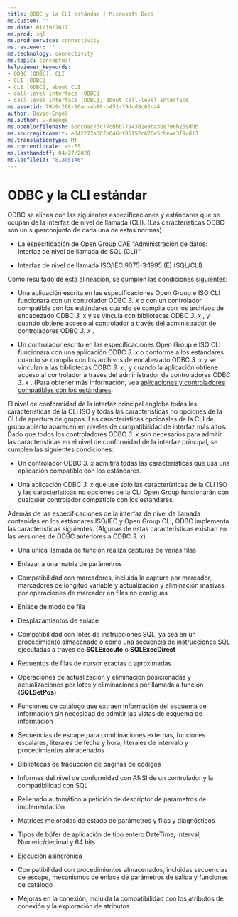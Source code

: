 ```yaml
---
title: ODBC y la CLI estándar | Microsoft Docs
ms.custom: ''
ms.date: 01/19/2017
ms.prod: sql
ms.prod_service: connectivity
ms.reviewer: ''
ms.technology: connectivity
ms.topic: conceptual
helpviewer_keywords:
- ODBC [ODBC], CLI
- CLI [ODBC]
- CLI [ODBC], about CLI
- call-level interface [ODBC]
- call-level interface [ODBC], about call-level interface
ms.assetid: 79b9c268-16ac-4b80-b451-f9dcd8c02ca4
author: David-Engel
ms.author: v-daenge
ms.openlocfilehash: 56dc0ac73c77cbbb77943d2e9ba308796b259dbb
ms.sourcegitcommit: e042272a38fb646df05152c676e5cbeae3f9cd13
ms.translationtype: MT
ms.contentlocale: es-ES
ms.lasthandoff: 04/27/2020
ms.locfileid: "81305146"
---
```

# <a name="odbc-and-the-standard-cli"></a>ODBC y la CLI estándar
ODBC se alinea con las siguientes especificaciones y estándares que se ocupan de la interfaz de nivel de llamada (CLI). (Las características ODBC son un superconjunto de cada una de estas normas).  
  
-   La especificación de Open Group CAE "Administración de datos: interfaz de nivel de llamada de SQL (CLI)"  
  
-   Interfaz de nivel de llamada ISO/IEC 9075-3:1995 (E) (SQL/CLI)  
  
 Como resultado de esta alineación, se cumplen las condiciones siguientes:  
  
-   Una aplicación escrita en las especificaciones Open Group e ISO CLI funcionará con un controlador ODBC *3. x* o con un controlador compatible con los estándares cuando se compila con los archivos de encabezado ODBC *3.* x y se vincula con bibliotecas ODBC *3. x* , y cuando obtiene acceso al controlador a través del administrador de controladores ODBC *3. x* .  
  
-   Un controlador escrito en las especificaciones Open Group e ISO CLI funcionará con una aplicación ODBC *3. x* o conforme a los estándares cuando se compila con los archivos de encabezado ODBC *3.* x y se vinculan a las bibliotecas ODBC *3. x* , y cuando la aplicación obtiene acceso al controlador a través del administrador de controladores ODBC *3. x* . (Para obtener más información, vea [aplicaciones y controladores compatibles con los estándares](../../odbc/reference/develop-app/standards-compliant-applications-and-drivers.md).  
  
 El nivel de conformidad de la interfaz principal engloba todas las características de la CLI ISO y todas las características no opciones de la CLI de apertura de grupos. Las características opcionales de la CLI de grupo abierto aparecen en niveles de compatibilidad de interfaz más altos. Dado que todos los controladores ODBC *3. x* son necesarios para admitir las características en el nivel de conformidad de la interfaz principal, se cumplen las siguientes condiciones:  
  
-   Un controlador ODBC *3. x* admitirá todas las características que usa una aplicación compatible con los estándares.  
  
-   Una aplicación ODBC *3. x* que use solo las características de la CLI ISO y las características no opciones de la CLI Open Group funcionarán con cualquier controlador compatible con los estándares.  
  
 Además de las especificaciones de la interfaz de nivel de llamada contenidas en los estándares ISO/IEC y Open Group CLI, ODBC implementa las características siguientes. (Algunas de estas características existían en las versiones de ODBC anteriores a ODBC *3. x*).  
  
-   Una única llamada de función realiza capturas de varias filas  
  
-   Enlazar a una matriz de parámetros  
  
-   Compatibilidad con marcadores, incluida la captura por marcador, marcadores de longitud variable y actualización y eliminación masivas por operaciones de marcador en filas no contiguas  
  
-   Enlace de modo de fila  
  
-   Desplazamientos de enlace  
  
-   Compatibilidad con lotes de instrucciones SQL, ya sea en un procedimiento almacenado o como una secuencia de instrucciones SQL ejecutadas a través de **SQLExecute** o **SQLExecDirect**  
  
-   Recuentos de filas de cursor exactas o aproximadas  
  
-   Operaciones de actualización y eliminación posicionadas y actualizaciones por lotes y eliminaciones por llamada a función (**SQLSetPos**)  
  
-   Funciones de catálogo que extraen información del esquema de información sin necesidad de admitir las vistas de esquema de información  
  
-   Secuencias de escape para combinaciones externas, funciones escalares, literales de fecha y hora, literales de intervalo y procedimientos almacenados  
  
-   Bibliotecas de traducción de páginas de códigos  
  
-   Informes del nivel de conformidad con ANSI de un controlador y la compatibilidad con SQL  
  
-   Rellenado automático a petición de descriptor de parámetros de implementación  
  
-   Matrices mejoradas de estado de parámetros y filas y diagnósticos  
  
-   Tipos de búfer de aplicación de tipo entero DateTime, Interval, Numeric/decimal y 64 bits  
  
-   Ejecución asincrónica  
  
-   Compatibilidad con procedimientos almacenados, incluidas secuencias de escape, mecanismos de enlace de parámetros de salida y funciones de catálogo  
  
-   Mejoras en la conexión, incluida la compatibilidad con los atributos de conexión y la exploración de atributos
